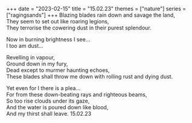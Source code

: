 +++
date = "2023-02-15"
title = "15.02.23"
themes = ["nature"]
series = ["ragingsands"]
+++
Blazing blades rain down and savage the land,  
They seem to set out like roaring legions,  
They terrorise the cowering dust in their purest splendour.  
  
Now in burning brightness I see...  
I too am dust...  
  
Revelling in vapour,  
Ground down in my fury,  
Dead except to murmer haunting echoes,  
These blades shall throw me down with rolling rust and dying dust.  
  
Yet even for I there is a plea...  
For from these down-beating rays and righteous beams,  
So too rise clouds under its gaze,  
And the water is poured down like blood,  
And my thirst shall leave.
15.02.23
